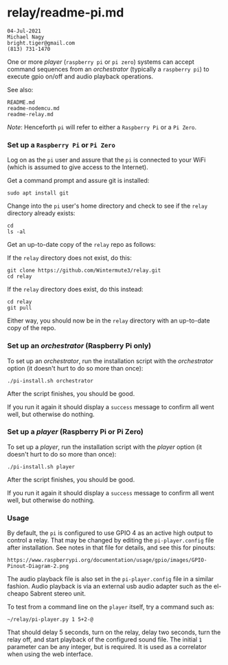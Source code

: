 # relay/readme-pi.md

```
04-Jul-2021
Michael Nagy
bright.tiger@gmail.com
(813) 731-1470
```

One or more _player_ (`raspberry pi` or `pi zero`) systems can accept command sequences from an _orchestrator_ (typically a `raspberry pi`) to execute gpio on/off and audio playback operations.

See also:

	README.md
	readme-nodemcu.md
	readme-relay.md
_Note_: Henceforth `pi` will refer to either a `Raspberry Pi` or a `Pi Zero`.

### Set up a `Raspberry Pi` or `Pi Zero`

Log on as the `pi` user and assure that the `pi` is connected to your WiFi (which is assumed to give access to the Internet).

Get a command prompt and assure git is installed:

	sudo apt install git
Change into the `pi` user's home directory and check to see if the `relay` directory already exists:

	cd
	ls -al
Get an up-to-date copy of the `relay` repo as follows:

If the `relay` directory does not exist, do this:

	git clone https://github.com/Wintermute3/relay.git
	cd relay
If the `relay` directory does exist, do this instead:

	cd relay
	git pull
Either way, you should now be in the `relay` directory with an up-to-date copy of the repo.	

### Set up an _orchestrator_ (Raspberry Pi only)

To set up an _orchestrator_, run the installation script with the _orchestrator_ option (it doesn't hurt to do so more than once):

	./pi-install.sh orchestrator
After the script finishes, you should be good.

If you run it again it should display a `success` message to confirm all went well, but otherwise do nothing.
### Set up a _player_ (Raspberry Pi or Pi Zero)

To set up a _player_, run the installation script with the _player_ option (it doesn't hurt to do so more than once):

	./pi-install.sh player
After the script finishes, you should be good.

If you run it again it should display a `success` message to confirm all went well, but otherwise do nothing.
### Usage

By default, the `pi` is configured to use GPIO 4 as an active high output to control a relay.  That may be changed by editing the `pi-player.config` file after installation.  See notes in that file for details, and see this for pinouts:

	https://www.raspberrypi.org/documentation/usage/gpio/images/GPIO-Pinout-Diagram-2.png
The audio playback file is also set in the `pi-player.config` file in a similar fashion.  Audio playback is via an external usb audio adapter such as the el-cheapo Sabrent stereo unit.

To test from a command line on the `player` itself, try a command such as:

	~/relay/pi-player.py 1 5+2-@
That should delay 5 seconds, turn on the relay, delay two seconds, turn the relay off, and start playback of the configured sound file.  The initial `1` parameter can be any integer, but is required.  It is used as a correlator when using the web interface.

#
